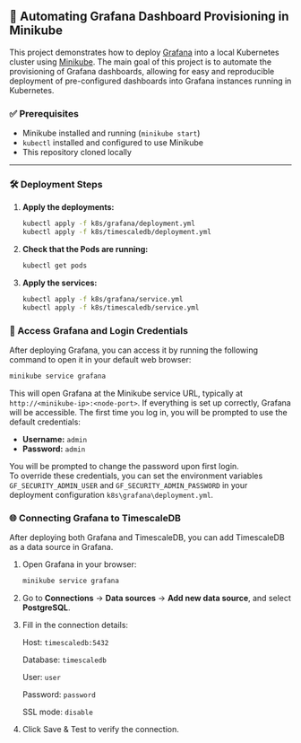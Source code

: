 ## 🚀 Automating Grafana Dashboard Provisioning in Minikube

This project demonstrates how to deploy [Grafana](https://grafana.com/) into a local Kubernetes cluster using [Minikube](https://minikube.sigs.k8s.io/). The main goal of this project is to automate the provisioning of Grafana dashboards, allowing for easy and reproducible deployment of pre-configured dashboards into Grafana instances running in Kubernetes.

### ✅ Prerequisites

- Minikube installed and running (`minikube start`)
- `kubectl` installed and configured to use Minikube
- This repository cloned locally

---

### 🛠️ Deployment Steps

1. **Apply the deployments:**

   ```bash
   kubectl apply -f k8s/grafana/deployment.yml
   kubectl apply -f k8s/timescaledb/deployment.yml
   ```

2. **Check that the Pods are running:**

    ```bash
    kubectl get pods
    ```

3. **Apply the services:**

    ```bash
    kubectl apply -f k8s/grafana/service.yml
    kubectl apply -f k8s/timescaledb/service.yml
    ```

### 🔐 Access Grafana and Login Credentials

After deploying Grafana, you can access it by running the following command to open it in your default web browser:
```bash
minikube service grafana
```

This will open Grafana at the Minikube service URL, typically at `http://<minikube-ip>:<node-port>`. If everything is set up correctly, Grafana will be accessible. The first time you log in, you will be prompted to use the default credentials:

- **Username:** `admin`  
- **Password:** `admin`

You will be prompted to change the password upon first login.  
To override these credentials, you can set the environment variables `GF_SECURITY_ADMIN_USER` and `GF_SECURITY_ADMIN_PASSWORD` in your deployment configuration `k8s\grafana\deployment.yml`.

### 🌐 Connecting Grafana to TimescaleDB

After deploying both Grafana and TimescaleDB, you can add TimescaleDB as a data source in Grafana.

1. Open Grafana in your browser:
   ```bash
   minikube service grafana
   ```

2. Go to **Connections** → **Data sources** → **Add new data source**, and select **PostgreSQL**.

3. Fill in the connection details:

    Host: `timescaledb:5432`

    Database: `timescaledb`

    User: `user`

    Password: `password`

    SSL mode: `disable`

4. Click Save & Test to verify the connection.